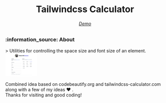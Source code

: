 <h1 align="center">Tailwindcss Calculator</h1>
<h6 align="center"><a href="https://daongocnguyen92.github.io/tailwindcss-calculator/" target="_blank">Demo</a></h6>
<h3 id="sobre">:information_source: About</h3>
> Utilities for controlling the space size and font size of an element.

<img src="https://raw.githubusercontent.com/daongocnguyen92/tailwindcss-calculator/main/access/Screenshot.png" width="100px;" alt=""/>

Combined idea based on codebeautify.org and tailwindcss-calculator.com along with a few of my ideas  ❤️ .<br />
Thanks for visiting and good coding!
